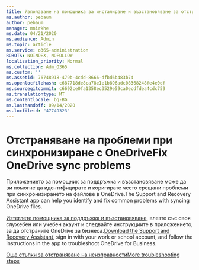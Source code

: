 ```yaml
---
title: Използване на помощника за инсталиране и възстановяване за отстраняване на неизправности в OneDrive за бизнеса
ms.author: pebaum
author: pebaum
manager: mnirkhe
ms.date: 04/21/2020
ms.audience: Admin
ms.topic: article
ms.service: o365-administration
ROBOTS: NOINDEX, NOFOLLOW
localization_priority: Normal
ms.collection: Adm_O365
ms.custom: ''
ms.assetid: 76748918-479b-4cdd-8666-dfbd6b483b74
ms.openlocfilehash: c687718de8ca78e1e1b896adc08368248fe4e0df
ms.sourcegitcommit: c6692ce0fa1358ec3529e59ca0ecdfdea4cdc759
ms.translationtype: MT
ms.contentlocale: bg-BG
ms.lasthandoff: 09/14/2020
ms.locfileid: "47749323"
---
```

# <a name="fix-onedrive-sync-problems"></a><span data-ttu-id="15565-102">Отстраняване на проблеми при синхронизиране с OneDrive</span><span class="sxs-lookup"><span data-stu-id="15565-102">Fix OneDrive sync problems</span></span>

<span data-ttu-id="15565-103">Приложението за помощник за поддръжка и възстановяване може да ви помогне да идентифицирате и коригирате често срещани проблеми при синхронизирането на файлове в OneDrive.</span><span class="sxs-lookup"><span data-stu-id="15565-103">The Support and Recovery Assistant app can help you identify and fix common problems with syncing OneDrive files.</span></span> 
  
<span data-ttu-id="15565-104">[Изтеглете помощника за поддръжка и възстановяване](https://aka.ms/sara), влезте със своя служебен или учебен акаунт и следвайте инструкциите в приложението, за да отстраните OneDrive за бизнеса.</span><span class="sxs-lookup"><span data-stu-id="15565-104">[Download the Support and Recovery Assistant](https://aka.ms/sara), sign in with your work or school account, and follow the instructions in the app to troubleshoot OneDrive for Business.</span></span> 
  
[<span data-ttu-id="15565-105">Още стъпки за отстраняване на неизправности</span><span class="sxs-lookup"><span data-stu-id="15565-105">More troubleshooting steps</span></span>](https://go.microsoft.com/fwlink/?linkid=872097)
  

